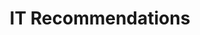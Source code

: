 ---
title: "IT Recommendations"
description: "Recommendations, tips & tricks, and workarounds from seasoned IT professionals."
cover: "it-recommendations.jpg"
---